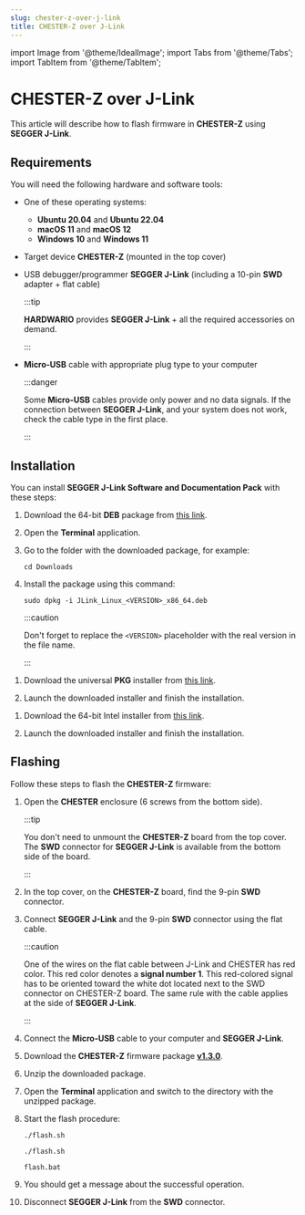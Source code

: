 ```yaml
---
slug: chester-z-over-j-link
title: CHESTER-Z over J-Link
---
```

import Image from '@theme/IdealImage';
import Tabs from '@theme/Tabs';
import TabItem from '@theme/TabItem';

# CHESTER-Z over J-Link

This article will describe how to flash firmware in **CHESTER-Z** using **SEGGER J-Link**.

## Requirements

You will need the following hardware and software tools:

* One of these operating systems:

  * **Ubuntu 20.04** and **Ubuntu 22.04**
  * **macOS 11** and **macOS 12**
  * **Windows 10** and **Windows 11**

* Target device **CHESTER-Z** (mounted in the top cover)

* USB debugger/programmer **SEGGER J-Link** (including a 10-pin **SWD** adapter + flat cable)

  :::tip

  **HARDWARIO** provides **SEGGER J-Link** + all the required accessories on demand.

  :::

* **Micro-USB** cable with appropriate plug type to your computer

  :::danger

  Some **Micro-USB** cables provide only power and no data signals. If the connection between **SEGGER J-Link**, and your system does not work, check the cable type in the first place.

  :::

## Installation

You can install **SEGGER J-Link Software and Documentation Pack** with these steps:

<Tabs groupId="operating-system">

<TabItem value="ubuntu" label="Ubuntu" default>

1. Download the 64-bit **DEB** package from [this link](https://www.segger.com/downloads/jlink/JLink_Linux_x86_64.deb).

1. Open the **Terminal** application.

1. Go to the folder with the downloaded package, for example:

   ```
   cd Downloads
   ```

1. Install the package using this command:

   ```
   sudo dpkg -i JLink_Linux_<VERSION>_x86_64.deb
   ```

   :::caution

   Don't forget to replace the `<VERSION>` placeholder with the real version in the file name.

   :::

</TabItem>

<TabItem value="macos" label="macOS">

1. Download the universal **PKG** installer from [this link](https://www.segger.com/downloads/jlink/JLink_MacOSX_universal.pkg).

1. Launch the downloaded installer and finish the installation.

</TabItem>

<TabItem value="windows" label="Windows">

1. Download the 64-bit Intel installer from [this link](https://www.segger.com/downloads/jlink/JLink_Windows_x86_64.exe).

1. Launch the downloaded installer and finish the installation.

</TabItem>

</Tabs>

## Flashing

Follow these steps to flash the **CHESTER-Z** firmware:

1. Open the **CHESTER** enclosure (6 screws from the bottom side).

   :::tip

   You don't need to unmount the **CHESTER-Z** board from the top cover. The **SWD** connector for **SEGGER J-Link** is available from the bottom side of the board.

   :::

1. In the top cover, on the **CHESTER-Z** board, find the 9-pin **SWD** connector.

1. Connect **SEGGER J-Link** and the 9-pin **SWD** connector using the flat cable.

   :::caution

   One of the wires on the flat cable between J-Link and CHESTER has red color. This red color denotes a **signal number 1**. This red-colored signal has to be oriented toward the white dot located next to the SWD connector on CHESTER-Z board. The same rule with the cable applies at the side of **SEGGER J-Link**.

   :::

1. Connect the **Micro-USB** cable to your computer and **SEGGER J-Link**.

1. Download the **CHESTER-Z** firmware package [**v1.3.0**](/download/hio-chester-z-v1.3.0.zip).

1. Unzip the downloaded package.

1. Open the **Terminal** application and switch to the directory with the unzipped package.

1. Start the flash procedure:

   <Tabs groupId="operating-system">

   <TabItem value="ubuntu" label="Ubuntu" default>

   ```
   ./flash.sh
   ```

   </TabItem>

   <TabItem value="macos" label="macOS">

   ```
   ./flash.sh
   ```

   </TabItem>

   <TabItem value="windows" label="Windows">

   ```
   flash.bat
   ```

   </TabItem>

   </Tabs>

1. You should get a message about the successful operation.

1. Disconnect **SEGGER J-Link** from the **SWD** connector.
